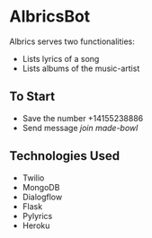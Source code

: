 # AlbricsBot

Albrics serves two functionalities:
* Lists lyrics of a song
* Lists albums of the music-artist

## To Start

* Save the number +14155238886
* Send message *join made-bowl*

## Technologies Used

* Twilio
* MongoDB
* Dialogflow
* Flask
* Pylyrics
* Heroku
